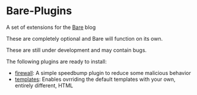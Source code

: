 # Bare-Plugins
A set of extensions for the [Bare](https://github.com/cypnk/Bare) blog

These are completely optional and Bare will function on its own.

These are still under development and may contain bugs.

The following plugins are ready to install:
- [firewall](https://github.com/cypnk/Bare-Plugins/tree/master/firewall): A simple speedbump plugin to reduce some malicious behavior
- [templates](https://github.com/cypnk/Bare-Plugins/tree/master/templates): Enables ovrriding the default templates with your own, entirely different, HTML

